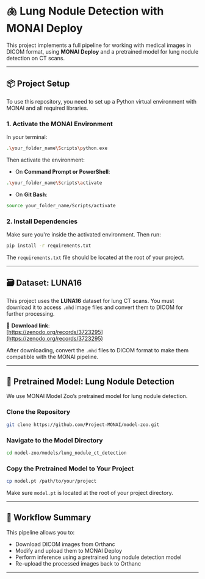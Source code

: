 # 🫁 Lung Nodule Detection with MONAI Deploy

This project implements a full pipeline for working with medical images in DICOM format, using **MONAI Deploy** and a pretrained model for lung nodule detection on CT scans.

---

## 📦 Project Setup

To use this repository, you need to set up a Python virtual environment with MONAI and all required libraries.

### 1. Activate the MONAI Environment

In your terminal:

```bash
.\your_folder_name\Scripts\python.exe
```

Then activate the environment:

- On **Command Prompt or PowerShell**:

```bash
.\your_folder_name\Scripts\activate
```

- On **Git Bash**:

```bash
source your_folder_name/Scripts/activate
```

### 2. Install Dependencies

Make sure you're inside the activated environment. Then run:

```bash
pip install -r requirements.txt
```

The `requirements.txt` file should be located at the root of your project.

---

## 🗃 Dataset: LUNA16

This project uses the **LUNA16** dataset for lung CT scans. You must download it to access `.mhd` image files and convert them to DICOM for further processing.

🔗 **Download link**:  
[https://zenodo.org/records/3723295](https://zenodo.org/records/3723295)

After downloading, convert the `.mhd` files to DICOM format to make them compatible with the MONAI pipeline.

---

## 🧠 Pretrained Model: Lung Nodule Detection

We use MONAI Model Zoo’s pretrained model for lung nodule detection.

### Clone the Repository

```bash
git clone https://github.com/Project-MONAI/model-zoo.git
```

### Navigate to the Model Directory

```bash
cd model-zoo/models/lung_nodule_ct_detection
```

### Copy the Pretrained Model to Your Project

```bash
cp model.pt /path/to/your/project
```

Make sure `model.pt` is located at the root of your project directory.

---


## 🚀 Workflow Summary

This pipeline allows you to:

- Download DICOM images from Orthanc
- Modify and upload them to MONAI Deploy
- Perform inference using a pretrained lung nodule detection model
- Re-upload the processed images back to Orthanc

---




